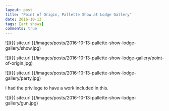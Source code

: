 ```yaml
---
layout: post
title: "Point of Origin, Pallette Show at Lodge Gallery"
date: 2016-10-13
tags: [art shows]
comments: true
---
```

![]({{ site.url }}/images/posts/2016-10-13-pallette-show-lodge-gallery/show.jpg)

![]({{ site.url }}/images/posts/2016-10-13-pallette-show-lodge-gallery/point-of-origin.jpg)

![]({{ site.url }}/images/posts/2016-10-13-pallette-show-lodge-gallery/party.jpg)

I had the privilege to have a work included in this.

![]({{ site.url }}/images/posts/2016-10-13-pallette-show-lodge-gallery/gun.jpg)




